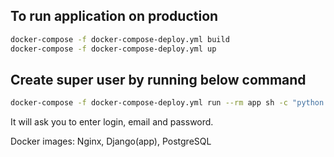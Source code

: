 
## To run application on production


```bash
docker-compose -f docker-compose-deploy.yml build
docker-compose -f docker-compose-deploy.yml up
```
## Create super user by running below command 

```bash
docker-compose -f docker-compose-deploy.yml run --rm app sh -c "python manage.py createsuperuser"
```
It will ask you to enter login, email and password. 

Docker images: Nginx, Django(app), PostgreSQL